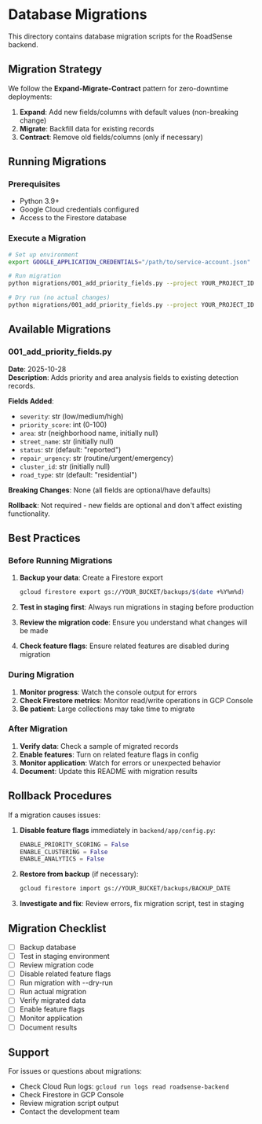 # Database Migrations

This directory contains database migration scripts for the RoadSense backend.

## Migration Strategy

We follow the **Expand-Migrate-Contract** pattern for zero-downtime deployments:

1. **Expand**: Add new fields/columns with default values (non-breaking change)
2. **Migrate**: Backfill data for existing records
3. **Contract**: Remove old fields/columns (only if necessary)

## Running Migrations

### Prerequisites

- Python 3.9+
- Google Cloud credentials configured
- Access to the Firestore database

### Execute a Migration

```bash
# Set up environment
export GOOGLE_APPLICATION_CREDENTIALS="/path/to/service-account.json"

# Run migration
python migrations/001_add_priority_fields.py --project YOUR_PROJECT_ID

# Dry run (no actual changes)
python migrations/001_add_priority_fields.py --project YOUR_PROJECT_ID --dry-run
```

## Available Migrations

### 001_add_priority_fields.py

**Date**: 2025-10-28  
**Description**: Adds priority and area analysis fields to existing detection records.

**Fields Added**:
- `severity`: str (low/medium/high)
- `priority_score`: int (0-100)
- `area`: str (neighborhood name, initially null)
- `street_name`: str (initially null)
- `status`: str (default: "reported")
- `repair_urgency`: str (routine/urgent/emergency)
- `cluster_id`: str (initially null)
- `road_type`: str (default: "residential")

**Breaking Changes**: None (all fields are optional/have defaults)

**Rollback**: Not required - new fields are optional and don't affect existing functionality.

## Best Practices

### Before Running Migrations

1. **Backup your data**: Create a Firestore export
   ```bash
   gcloud firestore export gs://YOUR_BUCKET/backups/$(date +%Y%m%d)
   ```

2. **Test in staging first**: Always run migrations in staging before production

3. **Review the migration code**: Ensure you understand what changes will be made

4. **Check feature flags**: Ensure related features are disabled during migration

### During Migration

1. **Monitor progress**: Watch the console output for errors
2. **Check Firestore metrics**: Monitor read/write operations in GCP Console
3. **Be patient**: Large collections may take time to migrate

### After Migration

1. **Verify data**: Check a sample of migrated records
2. **Enable features**: Turn on related feature flags in config
3. **Monitor application**: Watch for errors or unexpected behavior
4. **Document**: Update this README with migration results

## Rollback Procedures

If a migration causes issues:

1. **Disable feature flags** immediately in `backend/app/config.py`:
   ```python
   ENABLE_PRIORITY_SCORING = False
   ENABLE_CLUSTERING = False
   ENABLE_ANALYTICS = False
   ```

2. **Restore from backup** (if necessary):
   ```bash
   gcloud firestore import gs://YOUR_BUCKET/backups/BACKUP_DATE
   ```

3. **Investigate and fix**: Review errors, fix migration script, test in staging

## Migration Checklist

- [ ] Backup database
- [ ] Test in staging environment
- [ ] Review migration code
- [ ] Disable related feature flags
- [ ] Run migration with --dry-run
- [ ] Run actual migration
- [ ] Verify migrated data
- [ ] Enable feature flags
- [ ] Monitor application
- [ ] Document results

## Support

For issues or questions about migrations:
- Check Cloud Run logs: `gcloud run logs read roadsense-backend`
- Check Firestore in GCP Console
- Review migration script output
- Contact the development team
